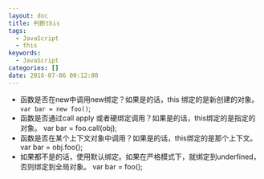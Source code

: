 ```yaml
---
layout: doc
title: 判断this
tags:
  - JavaScript
  - this
keywords:
  - JavaScript
categories: []
date: 2016-07-06 00:12:00
---
```

* 函数是否在new中调用new绑定？如果是的话，this 绑定的是新创建的对象。`var bar = new foo()`;
* 函数是否通过call apply 或者硬绑定调用？如果是的话，this绑定的是指定的对象。 var bar = foo.call(obj);
* 函数是否在某个上下文对象中调用？如果是的话，this绑定的是那个上下文。var bar = obj.foo();
* 如果都不是的话，使用默认绑定。如果在严格模式下，就绑定到underfined，否则绑定到全局对象。 var bar = foo();
<!-- more -->